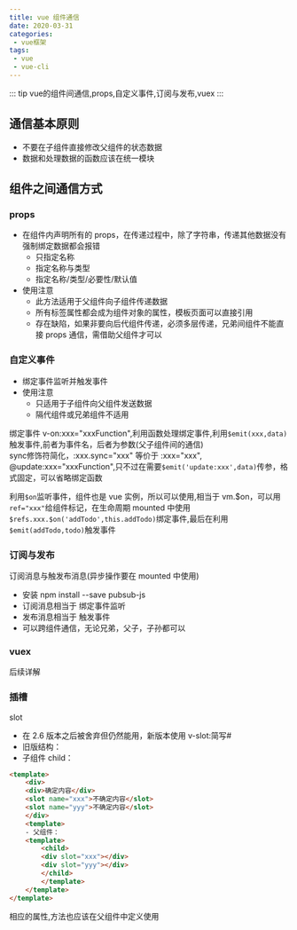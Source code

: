 ```yaml
---
title: vue 组件通信
date: 2020-03-31
categories:
 - vue框架
tags:
 - vue
 - vue-cli
---
```


::: tip
vue的组件间通信,props,自定义事件,订阅与发布,vuex
:::

<!-- more -->

## 通信基本原则

- 不要在子组件直接修改父组件的状态数据
- 数据和处理数据的函数应该在统一模块

## 组件之间通信方式

### props

- 在组件内声明所有的 props，在传递过程中，除了字符串，传递其他数据没有强制绑定数据都会报错
  - 只指定名称
  - 指定名称与类型
  - 指定名称/类型/必要性/默认值
- 使用注意
  - 此方法适用于父组件向子组件传递数据
  - 所有标签属性都会成为组件对象的属性，模板页面可以直接引用
  - 存在缺陷，如果非要向后代组件传递，必须多层传递，兄弟间组件不能直接 props 通信，需借助父组件才可以

### 自定义事件

- 绑定事件监听并触发事件
- 使用注意
  - 只适用于子组件向父组件发送数据
  - 隔代组件或兄弟组件不适用

绑定事件 v-on:xxx="xxxFunction",利用函数处理绑定事件,利用`$emit(xxx,data)`触发事件,前者为事件名，后者为参数(父子组件间的通信)  
sync修饰符简化，:xxx.sync="xxx" 等价于 :xxx="xxx", @update:xxx="xxxFunction",只不过在需要`$emit('update:xxx',data)`传参，格式固定，可以省略绑定函数  

利用`$on`监听事件，组件也是 vue 实例，所以可以使用,相当于 vm.\$on，可以用`ref="xxx"`给组件标记，在生命周期 mounted 中使用`$refs.xxx.$on('addTodo',this.addTodo)`绑定事件,最后在利用`$emit(addTodo,todo)`触发事件

### 订阅与发布

订阅消息与触发布消息(异步操作要在 mounted 中使用)

- 安装 npm install --save pubsub-js
- 订阅消息相当于 绑定事件监听
- 发布消息相当于 触发事件
- 可以跨组件通信，无论兄弟，父子，子孙都可以

### vuex

后续详解

### 插槽

slot

- 在 2.6 版本之后被舍弃但仍然能用，新版本使用 v-slot:简写#
- 旧版结构：
- 子组件 child：

````html
<template>
    <div>
    <div>确定内容</div>
    <slot name="xxx">不确定内容</slot>
    <slot name="yyy">不确定内容</slot>
    </div>
    <template>
    - 父组件：
    <template>
        <child>
        <div slot="xxx"></div>
        <div slot="yyy"></div>
        </child>
        </template>
    </template>
</template>
````

相应的属性,方法也应该在父组件中定义使用

